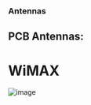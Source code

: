 ### Antennas

## PCB Antennas:

# WiMAX

![image](https://github.com/DamianKJKujawski/Antennas/assets/160174331/7a77648d-62f0-4594-bcc4-8c6ce8d62321)
